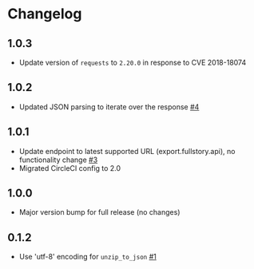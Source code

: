 # Changelog

## 1.0.3
  * Update version of `requests` to `2.20.0` in response to CVE 2018-18074

## 1.0.2
  * Updated JSON parsing to iterate over the response [#4](https://github.com/singer-io/tap-fullstory/pull/4)

## 1.0.1
  * Update endpoint to latest supported URL (export.fullstory.api), no functionality change [#3](https://github.com/singer-io/tap-fullstory/pull/3)
  * Migrated CircleCI config to 2.0

## 1.0.0
  * Major version bump for full release (no changes)

## 0.1.2
  * Use 'utf-8' encoding for `unzip_to_json` [#1](https://github.com/singer-io/tap-fullstory/pull/1)

